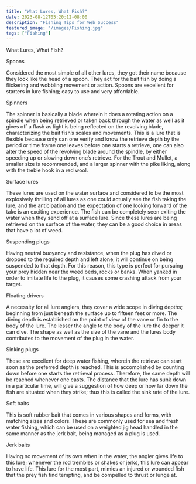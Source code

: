 ```yaml
---
title: "What Lures, What Fish?"
date: 2023-08-12T05:20:12-08:00
description: "Fishing Tips for Web Success"
featured_image: "/images/Fishing.jpg"
tags: ["Fishing"]
---
```


What Lures, What Fish?

Spoons

Considered the most simple of all other lures, they got their name because they look like the head of a spoon. They act for the bait fish by doing a flickering and wobbling movement or action. Spoons are excellent for starters in lure fishing; easy to use and very affordable. 

Spinners

The spinner is basically a blade wherein it does a rotating action on a spindle when being retrieved or taken back through the water as well as it gives off a flash as light is being reflected on the revolving blade, characterizing the bait fish’s scales and movements. This is a lure that is flexible because only can one verify and know the retrieve depth by the period or time frame one leaves before one starts a retrieve, one can also alter the speed of the revolving blade around the spindle, by either speeding up or slowing down one’s retrieve. For the Trout and Mullet, a smaller size is recommended, and a larger spinner with the pike liking, along with the treble hook in a red wool. 

Surface lures

These lures are used on the water surface and considered to be the most explosively thrilling of all lures as one could actually see the fish taking the lure, and the anticipation and the expectation of one looking forward of the take is an exciting experience.  The fish can be completely seen exiting the water when they send off at a surface lure. Since these lures are being retrieved on the surface of the water, they can be a good choice in areas that have a lot of weed. 

Suspending plugs

Having neutral buoyancy and resistance, when the plug has dived or dropped to the required depth and left alone, it will continue on being suspended to that depth. For this reason, this type is perfect for pursuing your prey hidden near the weed beds, rocks or banks. When yanked in order to imitate life to the plug, it causes some crashing attack from your target. 

Floating drivers

A necessity for all lure anglers, they cover a wide scope in diving depths; beginning from just beneath the surface up to fifteen feet or more. The diving depth is established on the point of view of the vane or fin to the body of the lure. The lesser the angle to the body of the lure the deeper it can dive. The shape as well as the size of the vane and the lures body contributes to the movement of the plug in the water. 

Sinking plugs

These are excellent for deep water fishing, wherein the retrieve can start soon as the preferred depth is reached. This is accomplished by counting down before one starts the retrieval process. Therefore, the same depth will be reached whenever one casts. The distance that the lure has sunk down in a particular time, will give a suggestion of how deep or how far down the fish are situated when they strike; thus this is called the sink rate of the lure. 

Soft baits

This is soft rubber bait that comes in various shapes and forms, with matching sizes and colors. These are commonly used for sea and fresh water fishing, which can be used on a weighted jig head handled in the same manner as the jerk bait, being managed as a plug is used. 

Jerk baits

Having no movement of its own when in the water, the angler gives life to this lure; whenever the rod trembles or shakes or jerks, this lure can appear to have life. This lure for the most part, mimics an injured or wounded fish that the prey fish find tempting, and be compelled to thrust or lunge at. 

